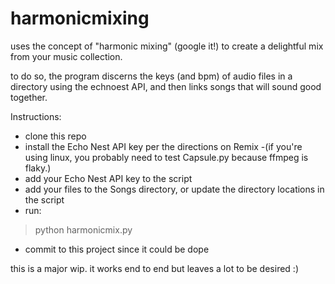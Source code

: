 harmonicmixing
==============

uses the concept of "harmonic mixing" (google it!) to create a delightful mix from your music collection.

to do so, the program discerns the keys (and bpm) of audio files in a directory using the echnoest API, and then links songs that will sound good together.

Instructions:
- clone this repo
- install the Echo Nest API key per the directions on Remix
   -(if you're using linux, you probably need to test Capsule.py because ffmpeg is flaky.) 
- add your Echo Nest API key to the script
- add your files to the Songs directory, or update the directory locations in the script
- run:
> python harmonicmix.py
- commit to this project since it could be dope

this is a major wip. it works end to end but leaves a lot to be desired :)
